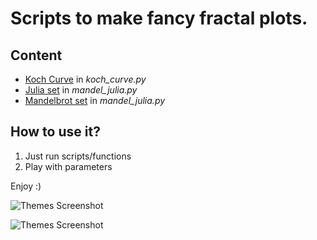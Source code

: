 Scripts to make fancy fractal plots.
=========================

## Content

* [Koch Curve](http://fractalfoundation.org/resources/fractivities/koch-curve/) in *koch_curve.py*
* [Julia set](http://en.wikipedia.org/wiki/Julia_set) in *mandel_julia.py*
* [Mandelbrot set](http://en.wikipedia.org/wiki/Mandelbrot_set) in *mandel_julia.py*

## How to use it?

1) Just run scripts/functions
2) Play with parameters

Enjoy :)

![Themes Screenshot](http://oi59.tinypic.com/120qv14.jpg)

![Themes Screenshot](http://oi57.tinypic.com/jpftir.jpg)

